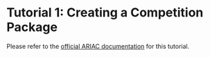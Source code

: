 # Tutorial 1: Creating a Competition Package

Please refer to the [official ARIAC documentation](https://ariac.readthedocs.io/en/latest/tutorials/tutorial_1.html) for this tutorial.
